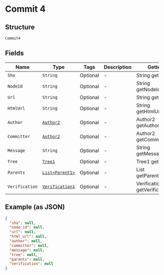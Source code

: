 
# Commit 4

## Structure

`Commit4`

## Fields

| Name | Type | Tags | Description | Getter | Setter |
|  --- | --- | --- | --- | --- | --- |
| `Sha` | `String` | Optional | - | String getSha() | setSha(String sha) |
| `NodeId` | `String` | Optional | - | String getNodeId() | setNodeId(String nodeId) |
| `Url` | `String` | Optional | - | String getUrl() | setUrl(String url) |
| `HtmlUrl` | `String` | Optional | - | String getHtmlUrl() | setHtmlUrl(String htmlUrl) |
| `Author` | [`Author2`](../../doc/models/author-2.md) | Optional | - | Author2 getAuthor() | setAuthor(Author2 author) |
| `Committer` | [`Author2`](../../doc/models/author-2.md) | Optional | - | Author2 getCommitter() | setCommitter(Author2 committer) |
| `Message` | `String` | Optional | - | String getMessage() | setMessage(String message) |
| `Tree` | [`Tree1`](../../doc/models/tree-1.md) | Optional | - | Tree1 getTree() | setTree(Tree1 tree) |
| `Parents` | [`List<Parent1>`](../../doc/models/parent-1.md) | Optional | - | List<Parent1> getParents() | setParents(List<Parent1> parents) |
| `Verification` | [`Verification1`](../../doc/models/verification-1.md) | Optional | - | Verification1 getVerification() | setVerification(Verification1 verification) |

## Example (as JSON)

```json
{
  "sha": null,
  "node_id": null,
  "url": null,
  "html_url": null,
  "author": null,
  "committer": null,
  "message": null,
  "tree": null,
  "parents": null,
  "verification": null
}
```

